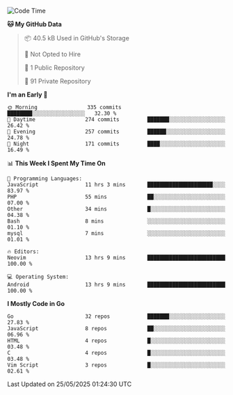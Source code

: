 
<!--START_SECTION:waka-->
![Code Time](http://img.shields.io/badge/Code%20Time-5%2C925%20hrs%2026%20mins-blue)

**🐱 My GitHub Data** 

> 📦 40.5 kB Used in GitHub's Storage 
 > 
> 🚫 Not Opted to Hire
 > 
> 📜 1 Public Repository 
 > 
> 🔑 91 Private Repository 
 > 
**I'm an Early 🐤** 

```text
🌞 Morning                335 commits         ████████░░░░░░░░░░░░░░░░░   32.30 % 
🌆 Daytime                274 commits         ███████░░░░░░░░░░░░░░░░░░   26.42 % 
🌃 Evening                257 commits         ██████░░░░░░░░░░░░░░░░░░░   24.78 % 
🌙 Night                  171 commits         ████░░░░░░░░░░░░░░░░░░░░░   16.49 % 
```


📊 **This Week I Spent My Time On** 

```text
💬 Programming Languages: 
JavaScript               11 hrs 3 mins       █████████████████████░░░░   83.97 % 
PHP                      55 mins             ██░░░░░░░░░░░░░░░░░░░░░░░   07.00 % 
Other                    34 mins             █░░░░░░░░░░░░░░░░░░░░░░░░   04.38 % 
Bash                     8 mins              ░░░░░░░░░░░░░░░░░░░░░░░░░   01.10 % 
mysql                    7 mins              ░░░░░░░░░░░░░░░░░░░░░░░░░   01.01 % 

🔥 Editors: 
Neovim                   13 hrs 9 mins       █████████████████████████   100.00 % 

💻 Operating System: 
Android                  13 hrs 9 mins       █████████████████████████   100.00 % 
```

**I Mostly Code in Go** 

```text
Go                       32 repos            ███████░░░░░░░░░░░░░░░░░░   27.83 % 
JavaScript               8 repos             ██░░░░░░░░░░░░░░░░░░░░░░░   06.96 % 
HTML                     4 repos             █░░░░░░░░░░░░░░░░░░░░░░░░   03.48 % 
C                        4 repos             █░░░░░░░░░░░░░░░░░░░░░░░░   03.48 % 
Vim Script               3 repos             █░░░░░░░░░░░░░░░░░░░░░░░░   02.61 % 
```




 Last Updated on 25/05/2025 01:24:30 UTC
<!--END_SECTION:waka-->
